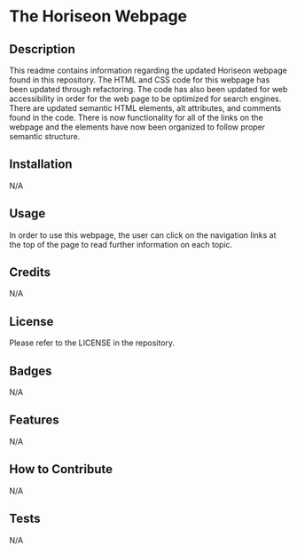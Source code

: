 # The Horiseon Webpage

## Description

This readme contains information regarding the updated Horiseon webpage found in this repository. The HTML and CSS code for this webpage has been updated through refactoring. The code has also been updated for web accessibility in order for the web page to be optimized for search engines. There are updated semantic HTML elements, alt attributes, and comments found in the code. There is now functionality for all of the links on the webpage and the elements have now been organized to follow proper semantic structure. 

## Installation

N/A

## Usage

In order to use this webpage, the user can click on the navigation links at the top of the page to read further information on each topic. 

## Credits

N/A

## License

Please refer to the LICENSE in the repository.

## Badges
N/A

## Features
N/A

## How to Contribute
N/A

## Tests
N/A